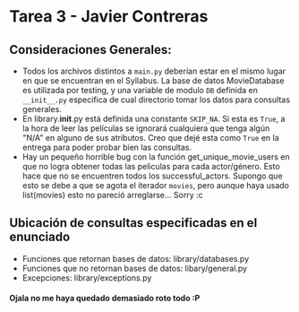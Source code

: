 # Tarea 3 - Javier Contreras

## Consideraciones Generales:
- Todos los archivos distintos a `main.py` deberían estar en el mismo lugar en que se encuentran en el Syllabus. La base de datos MovieDatabase es utilizada por testing, y una variable de modulo `DB` definida en `__init__.py` especifica de cual directorio tomar los datos para consultas generales.
- En library.__init__.py está definida una constante `SKIP_NA`. Si esta es `True`, a la hora de leer las películas se ignorará cualquiera que tenga algún "N/A" en alguno de sus atributos. Creo que dejé esta como `True` en la entrega para poder probar bien las consultas.
- Hay un pequeño horrible bug con la función get_unique_movie_users en que no logra obtener todas las peliculas para cada actor/género. Esto hace que no se encuentren todos los successful_actors. Supongo que esto se debe a que se agota el iterador `movies`, pero aunque haya usado list(movies) esto no pareció arreglarse... Sorry :c

## Ubicación de consultas especificadas en el enunciado
- Funciones que retornan bases de datos: library/databases.py
- Funciones que no retornan bases de datos: libary/general.py
- Excepciones: library/exceptions.py

#### Ojala no me haya quedado demasiado roto todo :P